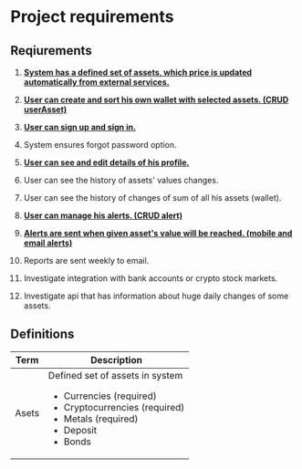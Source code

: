 # Project requirements

## Reqiurements

 1. **<u>System has a defined set of assets, which price is updated automatically from external services.</u>**
 
 2. **<u>User can create and sort his own wallet with selected assets. (CRUD userAsset)</u>**
 3. **<u>User can sign up and sign in.</u>**
 4. System ensures forgot password option. 
 5. **<u>User can see and edit details of his profile.</u>**
 6. User can see the history of assets' values changes.
 7. User can see the history of changes of sum of all his assets (wallet).
 8. **<u>User can manage his alerts. (CRUD alert)</u>**
 9. **<u>Alerts are sent when given asset's value will be reached. (mobile and email alerts)</u>**
 10. Reports are sent weekly to email.
 11. Investigate integration with bank accounts or crypto stock markets.
 12. Investigate api that has information about huge daily changes of some assets.

## Definitions 
| Term | Description |
| ----------- | --------------- |
| Asets | Defined set of assets in system <br> <ul><li>Currencies (required)</li> <li>Cryptocurrencies (required)</li> <li>Metals (required)</li> <li>Deposit</li> <li>Bonds</li></ul> |

